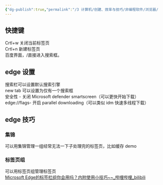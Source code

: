 ```yaml
---
{"dg-publish":true,"permalink":"/3 计算机/创建、效率与技巧/非编程软件/浏览器/Edge/","title":"Edge"}
---
```



## 快捷键
Crtl+w 关闭当前标签页  
Crtl+n 新建标签页  
百度界面，/直接进入搜索框。

## edge 设置
搜索栏可以设置默认搜索引擎  
new tab 可以设置为仅有一个搜索框  
安全性 - 关闭 Microsoft defender smartscreen（可以更快开始下载）  
edge://flags- 开启 parallel downloading（可以类似 idm 快速多线程下载） 

## edge 技巧
### 集锦
可以用集锦管理一组经常无法一下子处理完的标签页，比如缓存 demo
### 标签页组
可以用标签页组管理标签页  
[Microsoft Edge的标签栏组你会用吗？内附使用小技巧\~\~\_哔哩哔哩\_bilibili](https://www.bilibili.com/video/BV1eD4y1y7Wg/?buvid=XY630CE669F34078F341989B1EE06E60B0127&is_story_h5=false&mid=g8UDjEqHIS5oCexxb9oAEQ%3D%3D&p=1&plat_id=116&share_from=ugc&share_medium=android&share_plat=android&share_session_id=27f63dec-1008-4e05-9b22-4015ef275202&share_source=COPY&share_tag=s_i&timestamp=1693193194&unique_k=V8YiszU&up_id=192460606&vd_source=20cb3e7c6ad3d64f0eb2d763ff005080)
